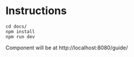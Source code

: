 # Instructions

```
cd docs/
npm install
npm run dev
```

Component will be at http://localhost:8080/guide/
